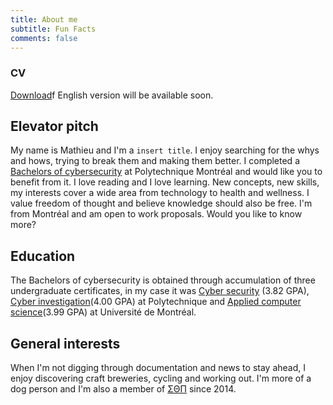 ```yaml
---
title: About me
subtitle: Fun Facts
comments: false
---
```


### CV
[Download][0]f
English version will be available soon.

## Elevator pitch
My name is Mathieu and I'm a `insert title`. I enjoy searching for the whys and hows, trying to break them and making them better. I completed a [Bachelors of cybersecurity][1] at Polytechnique Montréal and would like you to benefit from it. I love reading and I love learning. New concepts, new skills, my interests cover a wide area from technology to health and wellness. I value freedom of thought and believe knowledge should also be free. I'm from Montréal and am open to work proposals. Would you like to know more?

## Education
The Bachelors of cybersecurity is obtained through accumulation of three undergraduate certificates, in my case it was [Cyber security][2] (3.82 GPA), [Cyber investigation][3](4.00 GPA) at Polytechnique and [Applied computer science][4](3.99 GPA) at Université de Montréal.

## General interests
When I'm not digging through documentation and news to stay ahead, I enjoy discovering craft breweries, cycling and working out. I'm more of a dog person and I'm also a member of [ΣΘΠ][5] since 2014.


[0]: /pdf/MathieuBilodeauNET_fr.pdf
[1]: https://www.polymtl.ca/futur-certificat/en/bachelors-cybersecurity
[2]: https://www.polymtl.ca/programmes/en/programmes/undergraduate-certificate-cybersecurity
[3]: https://www.polymtl.ca/programmes/programmes/certificat-en-cyberenquete
[4]: https://admission.umontreal.ca/programmes/certificat-en-informatique-appliquee/
[5]: https://sigmathetapi.org
